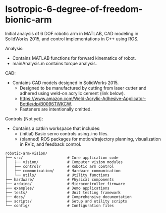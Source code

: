 # Isotropic-6-degree-of-freedom-bionic-arm
Initial analysis of 6 DOF robotic arm in MATLAB, CAD modeling in SolidWorks 2015, and control implementations in C++ using ROS.

Analysis:
- Contains MATLAB functions for forward kinematics of robot.
- mainAnalysis.m contains torque analysis.

CAD:
- Contains CAD models designed in SolidWorks 2015.
  - Designed to be manufactured by cutting from laser cutter and adhered using weld-on acrylic cement (link below).
  - https://www.amazon.com/Weld-Acrylic-Adhesive-Applicator-Bottle/dp/B0096TWKCW.
  - Fasteners are intentionally omitted.

Controls [Not yet]:
- Contains a catkin workspace that includes:
  - (initial) Basic servo controls using .ino files.
  - (planned) ROS packages for motion/trajectory planning, visualization in RViz, and feedback control.
 
```
robotic-arm-vision/
├── src/                    # Core application code
│   ├── vision/             # Computer vision modules
│   ├── control/            # Robotic arm control
│   ├── communication/      # Hardware communication
│   └── utils/              # Utility functions
├── hardware/               # Physical components
├── arduino/                # Microcontroller firmware
├── examples/               # Demo applications
├── tests/                  # Unit testing framework
├── docs/                   # Comprehensive documentation
├── scripts/                # Setup and utility scripts
└── config/                 # Configuration files
```
